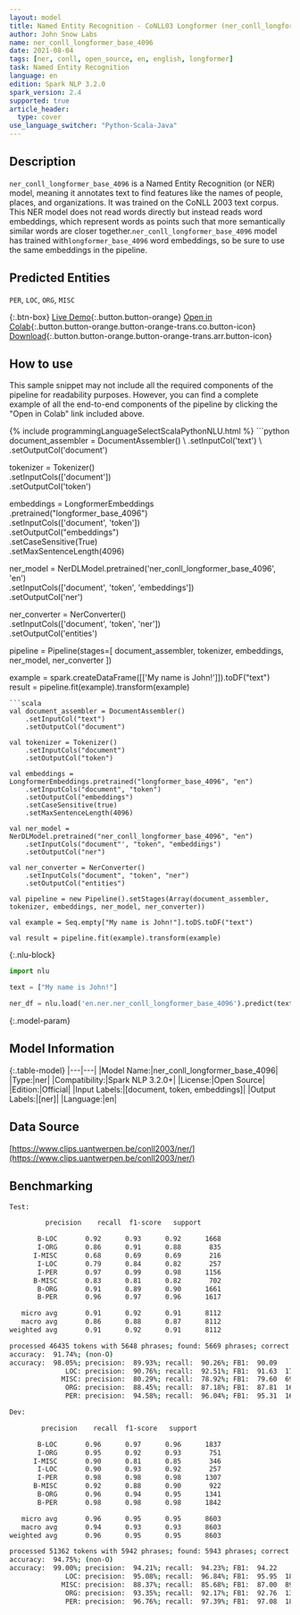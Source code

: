 ```yaml
---
layout: model
title: Named Entity Recognition - CoNLL03 Longformer (ner_conll_longformer_base_4096)
author: John Snow Labs
name: ner_conll_longformer_base_4096
date: 2021-08-04
tags: [ner, conll, open_source, en, english, longformer]
task: Named Entity Recognition
language: en
edition: Spark NLP 3.2.0
spark_version: 2.4
supported: true
article_header:
  type: cover
use_language_switcher: "Python-Scala-Java"
---
```


## Description

`ner_conll_longformer_base_4096` is a Named Entity Recognition (or NER) model, meaning it annotates text to find features like the names of people, places, and organizations. It was trained on the CoNLL 2003 text corpus. This NER model does not read words directly but instead reads word embeddings, which represent words as points such that more semantically similar words are closer together.`ner_conll_longformer_base_4096` model has trained with`longformer_base_4096` word embeddings, so be sure to use the same embeddings in the pipeline.

## Predicted Entities

`PER`, `LOC`, `ORG`, `MISC`

{:.btn-box}
[Live Demo](https://demo.johnsnowlabs.com/public/NER_EN){:.button.button-orange}
[Open in Colab](https://colab.research.google.com/github/JohnSnowLabs/spark-nlp-workshop/blob/master/tutorials/streamlit_notebooks/NER_EN.ipynb){:.button.button-orange.button-orange-trans.co.button-icon}
[Download](https://s3.amazonaws.com/auxdata.johnsnowlabs.com/public/models/ner_conll_longformer_base_4096_en_3.2.0_2.4_1628081396660.zip){:.button.button-orange.button-orange-trans.arr.button-icon}

## How to use

This sample snippet may not include all the required components of the pipeline for readability purposes. However, you can find a complete example of all the end-to-end components of the pipeline by clicking the "Open in Colab" link included above.




<div class="tabs-box" markdown="1">
{% include programmingLanguageSelectScalaPythonNLU.html %}
```python
document_assembler = DocumentAssembler() \
    .setInputCol('text') \
    .setOutputCol('document')

tokenizer = Tokenizer() \
    .setInputCols(['document']) \
    .setOutputCol('token')

embeddings = LongformerEmbeddings\
      .pretrained("longformer_base_4096")\
      .setInputCols(['document', 'token'])\
      .setOutputCol("embeddings")\
      .setCaseSensitive(True)\
      .setMaxSentenceLength(4096)

ner_model = NerDLModel.pretrained('ner_conll_longformer_base_4096', 'en') \
    .setInputCols(['document', 'token', 'embeddings']) \
    .setOutputCol('ner')

ner_converter = NerConverter() \
    .setInputCols(['document', 'token', 'ner']) \
    .setOutputCol('entities')

pipeline = Pipeline(stages=[
    document_assembler,
    tokenizer,
    embeddings,
    ner_model,
    ner_converter
])

example = spark.createDataFrame([['My name is John!']]).toDF("text")
result = pipeline.fit(example).transform(example)
```
```scala
val document_assembler = DocumentAssembler() 
    .setInputCol("text") 
    .setOutputCol("document")

val tokenizer = Tokenizer() 
    .setInputCols("document") 
    .setOutputCol("token")

val embeddings = LongformerEmbeddings.pretrained("longformer_base_4096", "en")
    .setInputCols("document", "token") 
    .setOutputCol("embeddings")
    .setCaseSensitive(true)
    .setMaxSentenceLength(4096)

val ner_model = NerDLModel.pretrained("ner_conll_longformer_base_4096", "en") 
    .setInputCols("document"', "token", "embeddings") 
    .setOutputCol("ner")

val ner_converter = NerConverter() 
    .setInputCols("document", "token", "ner") 
    .setOutputCol("entities")

val pipeline = new Pipeline().setStages(Array(document_assembler, tokenizer, embeddings, ner_model, ner_converter))

val example = Seq.empty["My name is John!"].toDS.toDF("text")

val result = pipeline.fit(example).transform(example)
```

{:.nlu-block}
```python
import nlu

text = ["My name is John!"]

ner_df = nlu.load('en.ner.ner_conll_longformer_base_4096').predict(text, output_level='token')
```
</div>

{:.model-param}
## Model Information

{:.table-model}
|---|---|
|Model Name:|ner_conll_longformer_base_4096|
|Type:|ner|
|Compatibility:|Spark NLP 3.2.0+|
|License:|Open Source|
|Edition:|Official|
|Input Labels:|[document, token, embeddings]|
|Output Labels:|[ner]|
|Language:|en|

## Data Source

[https://www.clips.uantwerpen.be/conll2003/ner/](https://www.clips.uantwerpen.be/conll2003/ner/)

## Benchmarking

```bash
Test:

         precision    recall  f1-score   support

       B-LOC       0.92      0.93      0.92      1668
       I-ORG       0.86      0.91      0.88       835
      I-MISC       0.68      0.69      0.69       216
       I-LOC       0.79      0.84      0.82       257
       I-PER       0.97      0.99      0.98      1156
      B-MISC       0.83      0.81      0.82       702
       B-ORG       0.91      0.89      0.90      1661
       B-PER       0.96      0.97      0.96      1617

   micro avg       0.91      0.92      0.91      8112
   macro avg       0.86      0.88      0.87      8112
weighted avg       0.91      0.92      0.91      8112

processed 46435 tokens with 5648 phrases; found: 5669 phrases; correct: 5098.
accuracy:  91.74%; (non-O)
accuracy:  98.05%; precision:  89.93%; recall:  90.26%; FB1:  90.09
              LOC: precision:  90.76%; recall:  92.51%; FB1:  91.63  1700
             MISC: precision:  80.29%; recall:  78.92%; FB1:  79.60  690
              ORG: precision:  88.45%; recall:  87.18%; FB1:  87.81  1637
              PER: precision:  94.58%; recall:  96.04%; FB1:  95.31  1642

Dev:

        precision    recall  f1-score   support

       B-LOC       0.96      0.97      0.96      1837
       I-ORG       0.95      0.92      0.93       751
      I-MISC       0.90      0.81      0.85       346
       I-LOC       0.90      0.93      0.92       257
       I-PER       0.98      0.98      0.98      1307
      B-MISC       0.92      0.88      0.90       922
       B-ORG       0.96      0.94      0.95      1341
       B-PER       0.98      0.98      0.98      1842

   micro avg       0.96      0.95      0.95      8603
   macro avg       0.94      0.93      0.93      8603
weighted avg       0.96      0.95      0.95      8603

processed 51362 tokens with 5942 phrases; found: 5943 phrases; correct: 5599.
accuracy:  94.75%; (non-O)
accuracy:  99.00%; precision:  94.21%; recall:  94.23%; FB1:  94.22
              LOC: precision:  95.08%; recall:  96.84%; FB1:  95.95  1871
             MISC: precision:  88.37%; recall:  85.68%; FB1:  87.00  894
              ORG: precision:  93.35%; recall:  92.17%; FB1:  92.76  1324
              PER: precision:  96.76%; recall:  97.39%; FB1:  97.08  1854
```